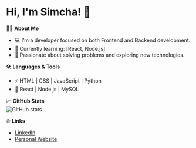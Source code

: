 # Hi, I'm Simcha! 👋

👨‍💻 **About Me**  
- 💻 I’m a developer focused on both Frontend and Backend development.  
- 🌱 Currently learning: [React, Node.js].  
- 🧠 Passionate about solving problems and exploring new technologies.  

🛠️ **Languages & Tools**  
- ⚡ HTML | CSS | JavaScript | Python  
- 🚀 React | Node.js | MySQL  

📈 **GitHub Stats**  
![GitHub stats](https://github-readme-stats.vercel.app/api?username=yourusername&show_icons=true&theme=radical)  

🌐 **Links**  
- [LinkedIn](https://www.linkedin.com/in/yourusername/)  
- [Personal Website](https://yourwebsite.com)
